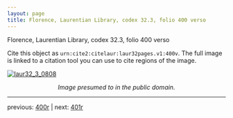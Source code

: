 ```yaml
---
layout: page
title: Florence, Laurentian Library, codex 32.3, folio 400 verso
---
```


Florence, Laurentian Library, codex 32.3, folio 400 verso

Cite this object as `urn:cite2:citelaur:laur32pages.v1:400v`.  The full image is linked to a citation tool you can use to cite regions of the image.

[![laur32_3_0808](http://www.homermultitext.org/iipsrv?IIIF=/project/homer/pyramidal/deepzoom/citelaur/laur32imgs/v1/laur32_3_0808.tif/full/800,/0/default.jpg)](http://www.homermultitext.org/ict2/?urn=urn:cite2:citelaur:laur32imgs.v1:laur32_3_0808) 

<p style="text-align: center; font-style: italic;">Image presumed to in the public domain.</p>

---

previous: [400r](../400r/) | next: [401r](../401r/)